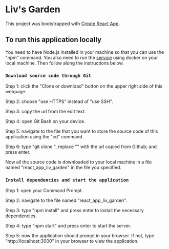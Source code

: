 # Liv's Garden

This project was bootstrapped with [Create React App](https://github.com/facebook/create-react-app).

## To run this application locally

You need to have Node.js installed in your machine so that you can use the "npm" command. You also need to run the [service](https://github.com/livtmy/docker_web_service) using docker on your local machine. Then follow along the instructions below.

### `Download source code through Git`

Step 1: click the "Clone or download" button on the upper right side of this webpage.

Step 2: choose "use HTTPS" instead of "use SSH".

Step 3: copy the url from the edit text.

Step 4: open Git Bash on your device.

Step 5: navigate to the file that you want to store the source code of this application using the "cd" command.

Step 6: type "git clone <url>", replace "<url>" with the url copied from Github; and press enter.

Now all the source code is downloaded to your local machine in a file named "react_app_liv_garden" in the file you specified.


### `Install dependencies and start the application`

Step 1: open your Command Prompt.

Step 2: navigate to the file named "react_app_liv_garden".

Step 3: type "npm install" and press enter to install the necessary dependencies.

Step 4: type "npm start" and press enter to start the server.

Step 5: now the application should prompt in your browser. If not, type "http://localhost:3000" in your browser to view the application.

